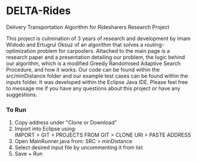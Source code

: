 # DELTA-Rides
Delivery Transportation Algorithm for Ridesharers Research Project

This project is culmination of 3 years of research and development by Imam Widodo and Ertugrul Oksuz of an algorithm that solves a routing-optimization problem for carpoolers. Attached to the main page is a research paper and a presentation detailing our problem, the logic behind our algorithm, which is a modified Greedy Randomised Adaptive Search Procedure, and how it works. Our code can be found within the src/minDistance folder and our example test cases can be found within the inputs folder. It was developed within the Eclipse Java IDE. Please feel free to message me if you have any questions about this project or have any suggestions.

### To Run
1. Copy address under "Clone or Download"
1. Import into Eclipse using:  
IMPORT > GIT > PROJECTS FROM GIT > CLONE URI > PASTE ADDRESS
1. Open MainRunner.java from:  SRC > minDistance
1. Select desired input file by uncommenting it from list
1. Save + Run
